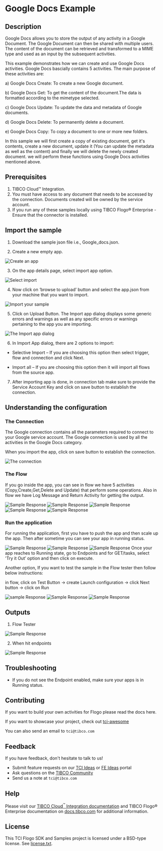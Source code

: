 # Google Docs Example


## Description

Google Docs allows you to store the output of any activity in a Google Document. The Google Document can then be shared with multiple users. The content of the document can be retrieved and transformed to a MIME type and used as an input by the subsequent activities.

This example demonstrates how we can create and use Google Docs activities.
Google Docs bascially contains 5 activities. The main purpose of these activities are:

a) Google Docs Create: To create a new Google document.

b) Google Docs Get: To get the content of the document.The data is formatted according to the mimetype selected. 

c) Google Docs Update: To update the data and metadata of Google documents.

d) Google Docs Delete: To permanently delete a document.

e) Google Docs Copy: To copy a document to one or more new folders.

In this sample we will first create a copy of existing document, get it's contents, create a new document, update it (You can update the metadata as well as the content) and finally we will delete the newly created document. we will perform these functions using Google Docs activities mentioned above.

## Prerequisites

1. TIBCO Cloud™ Integration.
2. You must have access to any document that needs to be accessed by the connection. Documents created will be owned by the service account.
3. If you run any of these samples locally using TIBCO Flogo® Enterprise -Ensure that the connector is installed.

## Import the sample

1. Download the sample json file i.e., Google_docs.json.

2. Create a new empty app.

![Create an app](../../../../import-screenshots/google_docs_screenshots/1.png)

3. On the app details page, select import app option.

![Select import](../../../../import-screenshots/google_docs_screenshots/2.png)

4. Now click on ‘browse to upload’ button and select the app.json from your machine that you want to import.

![Import your sample](../../../../import-screenshots/google_docs_screenshots/3.png)

5. Click on Upload Button. The Import app dialog displays some generic errors and warnings as well as any specific errors or warnings pertaining to the app you are importing.

![The Import app dialog](../../../../import-screenshots/google_docs_screenshots/4.png)

6. In Import App dialog, there are 2 options to import:

* Selective Import – If you are choosing this option then select trigger, flow and connection and click Next.

* Import all – If you are choosing this option then it will import all flows from the source app.

7. After importing app is done, in connection tab make sure to provide the Service Account Key and click on save button to establish the connection.

## Understanding the configuration

### The Connection
The Google connection contains all the parameters required to connect to your Google service account. The Google connection is used by all the activities in the Google Docs category.

When you import the app, click on save button to establish the connection.

![The connection](../../../../import-screenshots/google_docs_screenshots/5.png)


### The Flow

If you go inside the app, you can see in flow we have 5 activities (Copy,Create,Get,Delete and Update) that perform some operations.
Also in flow we have Log Message and Return Activity for getting the output.

![Sample Response](../../../../import-screenshots/google_docs_screenshots/6.png)
![Sample Response](../../../../import-screenshots/google_docs_screenshots/7.png)
![Sample Response](../../../../import-screenshots/google_docs_screenshots/8.png)
![Sample Response](../../../../import-screenshots/google_docs_screenshots/9.png)
![Sample Response](../../../../import-screenshots/google_docs_screenshots/10.png)

### Run the application
For running the application, first you have to push the app and then scale up the app.
Then after sometime you can see your app in running status.

![Sample Response](../../../../import-screenshots/google_docs_screenshots/11.png)
![Sample Response](../../../../import-screenshots/google_docs_screenshots/12.png)
![Sample Response](../../../../import-screenshots/google_docs_screenshots/13.png)
Once your app reaches to Running state, go to Endpoints and for GET/tasks, select 'Try it Out’ option and then click on execute.

Another option, If you want to test the sample in the Flow tester then follow below instructions:
 
in flow, click on Test Button -> create Launch configuration -> click Next button -> click on Run

![sample Response](../../../../import-screenshots/google_docs_screenshots/14.png)
![Sample Response](../../../../import-screenshots/google_docs_screenshots/15.png)
![Sample Response](../../../../import-screenshots/google_docs_screenshots/16.png)

## Outputs

1. Flow Tester

![Sample Response](../../../../import-screenshots/google_docs_screenshots/17.png)

2. When hit endpoints

![Sample Response](../../../../import-screenshots/google_docs_screenshots/18.png)


## Troubleshooting

* If you do not see the Endpoint enabled, make sure your apps is in Running status.

## Contributing
If you want to build your own activities for Flogo please read the docs here.

If you want to showcase your project, check out [tci-awesome](https://github.com/TIBCOSoftware/tci-awesome)

You can also send an email to `tci@tibco.com`

## Feedback
If you have feedback, don't hesitate to talk to us!

* Submit feature requests on our [TCI Ideas](https://ideas.tibco.com/?project=TCI) or [FE Ideas](https://ideas.tibco.com/?project=FE) portal
* Ask questions on the [TIBCO Community](https://community.tibco.com/answers/product/344006)
* Send us a note at `tci@tibco.com`

## Help
Please visit our [TIBCO Cloud<sup>&trade;</sup> Integration documentation](https://integration.cloud.tibco.com/docs/) and TIBCO Flogo® Enterprise documentation on [docs.tibco.com](https://docs.tibco.com/) for additional information.

## License
This TCI Flogo SDK and Samples project is licensed under a BSD-type license. See [license.txt](license.txt).

